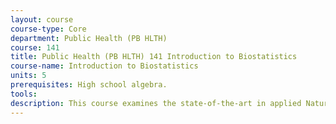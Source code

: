 ```yaml
---
layout: course 
course-type: Core
department: Public Health (PB HLTH)
course: 141
title: Public Health (PB HLTH) 141 Introduction to Biostatistics
course-name: Introduction to Biostatistics
units: 5
prerequisites: High school algebra.
tools: 
description: This course examines the state-of-the-art in applied Natural Language Processing (also known as content analysis and language engineering), with an emphasis on how well existing algorithms perform and how they can be used (or not) in applications. Topics include part-of-speech tagging, shallow parsing, text classification, information extraction, incorporation of lexicons and ontologies into text analysis, and question answering. Students will apply and extend existing software tools to text-processing problems. 
---
```

